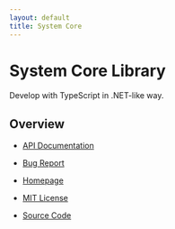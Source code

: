```yaml
---
layout: default
title: System Core
---
```


System Core Library
===================

Develop with TypeScript in .NET-like way.



Overview
--------

* [API Documentation](https://typescriptlibs.org/system-core/api)

* [Bug Report](https://github.com/typescriptlibs/system-core/issues/new)

* [Homepage](https://typescriptlibs.org/system-core)

* [MIT License](./license.md)

* [Source Code](https://github.com/typescriptlibs/system-core)
